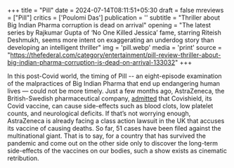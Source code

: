 +++
title = "Pill"
date = 2024-07-14T08:11:51+05:30
draft = false
mreviews = ["Pill"]
critics = ['Poulomi Das']
publication = ''
subtitle = "Thriller about Big Indian Pharma corruption is dead on arrival"
opening = "The latest series by Rajkumar Gupta of ‘No One Killed Jessica’ fame, starring Riteish Deshmukh, seems more intent on exaggerating an underdog story than developing an intelligent thriller"
img = 'pill.webp'
media = 'print'
source = "https://thefederal.com/category/entertainment/pill-review-thriller-about-big-indian-pharma-corruption-is-dead-on-arrival-133032"
+++

In this post-Covid world, the timing of Pill -- an eight-episode examination of the malpractices of Big Indian Pharma that end up endangering human lives — could not be more timely. Just a few months ago, AstraZeneca, the British-Swedish pharmaceutical company, [admitted](https://timesofindia.indiatimes.com/life-style/health-fitness/health-news/astrazeneca-admits-its-covid-vaccine-can-cause-rare-side-effect/articleshow/109710995.cms) that Covishield, its Covid vaccine, can cause side-effects such as blood clots, low platelet counts, and neurological deficits. If that’s not worrying enough, AstraZeneca is already facing a class action lawsuit in the UK that accuses its vaccine of causing deaths. So far, 51 cases have been filed against the multinational giant. That is to say, for a country that has survived the pandemic and come out on the other side only to discover the long-term side-effects of the vaccines on our bodies, such a show exists as cinematic retribution.
